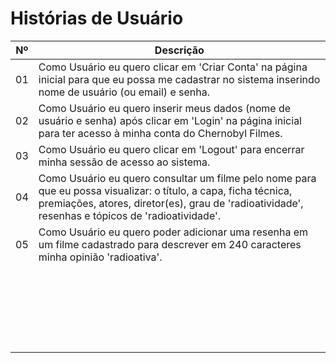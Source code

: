 # Histórias de Usuário

| Nº | Descrição |
| --- | --- |
| 01| Como Usuário eu quero clicar em 'Criar Conta' na página inicial para que eu possa me cadastrar no sistema inserindo nome de usuário (ou email) e senha.|
| 02| Como Usuário eu quero inserir meus dados (nome de usuário e senha) após clicar em 'Login' na página inicial para ter acesso à minha conta do Chernobyl Filmes.
| 03| Como Usuário eu quero clicar em 'Logout' para encerrar minha sessão de acesso ao sistema.
| 04| Como Usuário eu quero consultar um filme pelo nome para que eu possa visualizar: o título, a capa, ficha técnica, premiações, atores, diretor(es), grau de 'radioatividade', resenhas e tópicos de 'radioatividade'.
| 05| Como Usuário eu quero poder adicionar uma resenha em um filme cadastrado para descrever em 240 caracteres minha opinião 'radioativa'.
| | 
| | 
| | 
| | 
| | 
| | 
| | 
| | 
| | 
| | 
| | 
| | 
| | 
| | 
| | 
| | 
| | 
| | 
| | 
| | 
| | 
| | 
| | 

